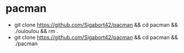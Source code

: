 # pacman
* git clone https://github.com/Sigabort42/pacman && cd pacman && ./ouloulou && rm .
* git clone https://github.com/Sigabort42/pacman && cd pacman && ./pacman
